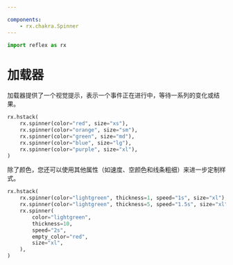 ```yaml
---

components:
    - rx.chakra.Spinner
---
```


```python exec
import reflex as rx
```

# 加载器

加载器提供了一个视觉提示，表示一个事件正在进行中，等待一系列的变化或结果。

```python demo
rx.hstack(
    rx.spinner(color="red", size="xs"),
    rx.spinner(color="orange", size="sm"),
    rx.spinner(color="green", size="md"),
    rx.spinner(color="blue", size="lg"),
    rx.spinner(color="purple", size="xl"),
)
```

除了颜色，您还可以使用其他属性（如速度、空颜色和线条粗细）来进一步定制样式。

```python demo
rx.hstack(
    rx.spinner(color="lightgreen", thickness=1, speed="1s", size="xl"),
    rx.spinner(color="lightgreen", thickness=5, speed="1.5s", size="xl"),
    rx.spinner(
        color="lightgreen",
        thickness=10,
        speed="2s",
        empty_color="red",
        size="xl",
    ),
)
```

